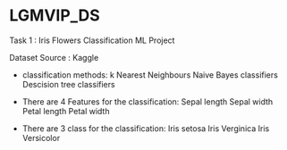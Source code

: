 # LGMVIP_DS
Task 1 : Iris Flowers Classification ML Project

Dataset Source : Kaggle

- classification methods:
k Nearest Neighbours
Naive Bayes classifiers
Descision tree classifiers

- There are 4 Features for the classification:
Sepal length
Sepal width
Petal length
Petal width

- There are 3 class for the classification:
Iris setosa
Iris Verginica
Iris Versicolor

